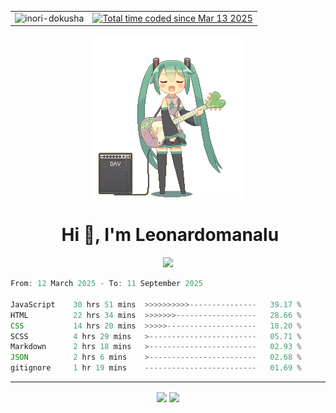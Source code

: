 <table align=center>
  <tr>
    <td>
      <img src="https://komarev.com/ghpvc/?username=Inori-dokusha" alt="inori-dokusha" />
    </td>
    <td>
      <a href="https://wakatime.com/@d6e62b47-8872-47bc-911d-e9842e267b37"><img src="https://wakatime.com/badge/user/d6e62b47-8872-47bc-911d-e9842e267b37.svg" alt="Total time coded since Mar 13 2025" /></a>
    </td>
  </tr>
</table>
<div align="center">
  <img src="guitar-amp-electric-guitar.gif">
</div>
<div align="center">
  <h1>&nbsp;Hi 👋, I'm Leonardomanalu</h1>
  <a href="https://skillicons.dev">
    <img src="https://skillicons.dev/icons?i=html,css,js" />
  </a>
</div>

<!--START_SECTION:waka-->

```js
From: 12 March 2025 - To: 11 September 2025

JavaScript    30 hrs 51 mins  >>>>>>>>>>---------------   39.17 %
HTML          22 hrs 34 mins  >>>>>>>------------------   28.66 %
CSS           14 hrs 20 mins  >>>>>--------------------   18.20 %
SCSS          4 hrs 29 mins   >------------------------   05.71 %
Markdown      2 hrs 18 mins   >------------------------   02.93 %
JSON          2 hrs 6 mins    >------------------------   02.68 %
gitignore     1 hr 19 mins    -------------------------   01.69 %
```

<!--END_SECTION:waka-->
<hr/>
<div align="center">
  <img align=center src="https://github-readme-stats.vercel.app/api/top-langs/?username=Inori-dokusha&layout=compact&bg_color=02020a&title_color=FFA62B&hide_border=true&text_color=EEF4ED&icon_color=EEF4ED&border_radius=20"/>
  <img align=center src="https://github-readme-stats.vercel.app/api?username=Inori-dokusha&show_icons=true&rank_icon=rank&hide_title=true&ring_color=FFA62B&bg_color=02020a&hide_border=true&text_color=EEF4ED&icon_color=FFA62B&border_radius=20"/> 
</div>

